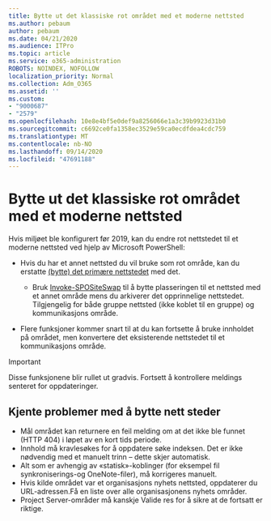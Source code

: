 ```yaml
---
title: Bytte ut det klassiske rot området med et moderne nettsted
ms.author: pebaum
author: pebaum
ms.date: 04/21/2020
ms.audience: ITPro
ms.topic: article
ms.service: o365-administration
ROBOTS: NOINDEX, NOFOLLOW
localization_priority: Normal
ms.collection: Adm_O365
ms.assetid: ''
ms.custom:
- "9000687"
- "2579"
ms.openlocfilehash: 10e8e4bf5e0def9a8256066e1a3c39b9923d31b0
ms.sourcegitcommit: c6692ce0fa1358ec3529e59ca0ecdfdea4cdc759
ms.translationtype: MT
ms.contentlocale: nb-NO
ms.lasthandoff: 09/14/2020
ms.locfileid: "47691188"
---
```

# <a name="swap-your-classic-root-site-with-a-modern-site"></a>Bytte ut det klassiske rot området med et moderne nettsted

Hvis miljøet ble konfigurert før 2019, kan du endre rot nettstedet til et moderne nettsted ved hjelp av Microsoft PowerShell:

- Hvis du har et annet nettsted du vil bruke som rot område, kan du erstatte [(bytte) det primære nettstedet](https://docs.microsoft.com/sharepoint/modern-root-site) med det. 
    - Bruk [Invoke-SPOSiteSwap](https://docs.microsoft.com/powershell/module/sharepoint-online/invoke-spositeswap?view=sharepoint-ps) til å bytte plasseringen til et nettsted med et annet område mens du arkiverer det opprinnelige nettstedet. Tilgjengelig for både gruppe nettsted (ikke koblet til en gruppe) og kommunikasjons område. 

- Flere funksjoner kommer snart til at du kan fortsette å bruke innholdet på området, men konvertere det eksisterende nettstedet til et kommunikasjons område. 
>[!Important]
>Disse funksjonene blir rullet ut gradvis. Fortsett å kontrollere meldings senteret for oppdateringer. 

## <a name="known-issues-with-swapping-sites"></a>Kjente problemer med å bytte nett steder

- Mål området kan returnere en feil melding om at det ikke ble funnet (HTTP 404) i løpet av en kort tids periode.
- Innhold må kravlesøkes for å oppdatere søke indeksen. Det er ikke nødvendig med et manuelt trinn – dette skjer automatisk.
- Alt som er avhengig av «statisk»-koblinger (for eksempel fil synkroniserings-og OneNote-filer), må korrigeres manuelt.
- Hvis kilde området var et organisasjons nyhets nettsted, oppdaterer du URL-adressen.Få en liste over alle organisasjonens nyhets områder.
- Project Server-områder må kanskje Valide res for å sikre at de fortsatt er riktige.
